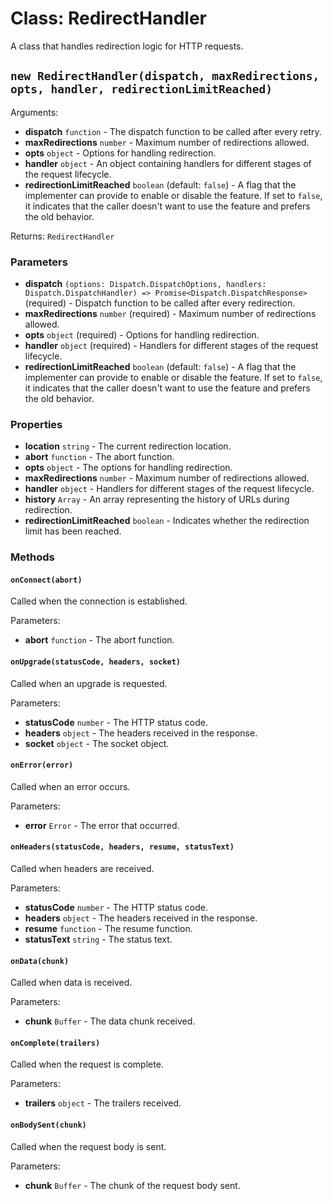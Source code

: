 # Class: RedirectHandler

A class that handles redirection logic for HTTP requests.

## `new RedirectHandler(dispatch, maxRedirections, opts, handler, redirectionLimitReached)`

Arguments:

- **dispatch** `function` - The dispatch function to be called after every retry.
- **maxRedirections** `number` - Maximum number of redirections allowed.
- **opts** `object` - Options for handling redirection.
- **handler** `object` - An object containing handlers for different stages of the request lifecycle.
- **redirectionLimitReached** `boolean` (default: `false`) - A flag that the implementer can provide to enable or disable the feature. If set to `false`, it indicates that the caller doesn't want to use the feature and prefers the old behavior.

Returns: `RedirectHandler`

### Parameters

- **dispatch** `(options: Dispatch.DispatchOptions, handlers: Dispatch.DispatchHandler) => Promise<Dispatch.DispatchResponse>` (required) - Dispatch function to be called after every redirection.
- **maxRedirections** `number` (required) - Maximum number of redirections allowed.
- **opts** `object` (required) - Options for handling redirection.
- **handler** `object` (required) - Handlers for different stages of the request lifecycle.
- **redirectionLimitReached** `boolean` (default: `false`) - A flag that the implementer can provide to enable or disable the feature. If set to `false`, it indicates that the caller doesn't want to use the feature and prefers the old behavior.

### Properties

- **location** `string` - The current redirection location.
- **abort** `function` - The abort function.
- **opts** `object` - The options for handling redirection.
- **maxRedirections** `number` - Maximum number of redirections allowed.
- **handler** `object` - Handlers for different stages of the request lifecycle.
- **history** `Array` - An array representing the history of URLs during redirection.
- **redirectionLimitReached** `boolean` - Indicates whether the redirection limit has been reached.

### Methods

#### `onConnect(abort)`

Called when the connection is established.

Parameters:

- **abort** `function` - The abort function.

#### `onUpgrade(statusCode, headers, socket)`

Called when an upgrade is requested.

Parameters:

- **statusCode** `number` - The HTTP status code.
- **headers** `object` - The headers received in the response.
- **socket** `object` - The socket object.

#### `onError(error)`

Called when an error occurs.

Parameters:

- **error** `Error` - The error that occurred.

#### `onHeaders(statusCode, headers, resume, statusText)`

Called when headers are received.

Parameters:

- **statusCode** `number` - The HTTP status code.
- **headers** `object` - The headers received in the response.
- **resume** `function` - The resume function.
- **statusText** `string` - The status text.

#### `onData(chunk)`

Called when data is received.

Parameters:

- **chunk** `Buffer` - The data chunk received.

#### `onComplete(trailers)`

Called when the request is complete.

Parameters:

- **trailers** `object` - The trailers received.

#### `onBodySent(chunk)`

Called when the request body is sent.

Parameters:

- **chunk** `Buffer` - The chunk of the request body sent.
